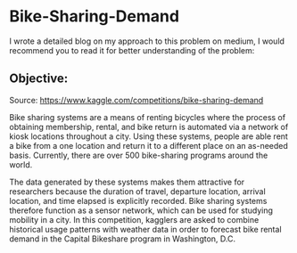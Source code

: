 # Bike-Sharing-Demand
I wrote a detailed blog on my approach to this problem on medium, I would recommend you to read it for better understanding of the problem:


## Objective:

Source: https://www.kaggle.com/competitions/bike-sharing-demand

Bike sharing systems are a means of renting bicycles where the process of obtaining membership, rental, and bike return is automated via a network of kiosk locations throughout a city. Using these systems, people are able rent a bike from a one location and return it to a different place on an as-needed basis. Currently, there are over 500 bike-sharing programs around the world.

The data generated by these systems makes them attractive for researchers because the duration of travel, departure location, arrival location, and time elapsed is explicitly recorded. Bike sharing systems therefore function as a sensor network, which can be used for studying mobility in a city. In this competition, kagglers are asked to combine historical usage patterns with weather data in order to forecast bike rental demand in the Capital Bikeshare program in Washington, D.C.
